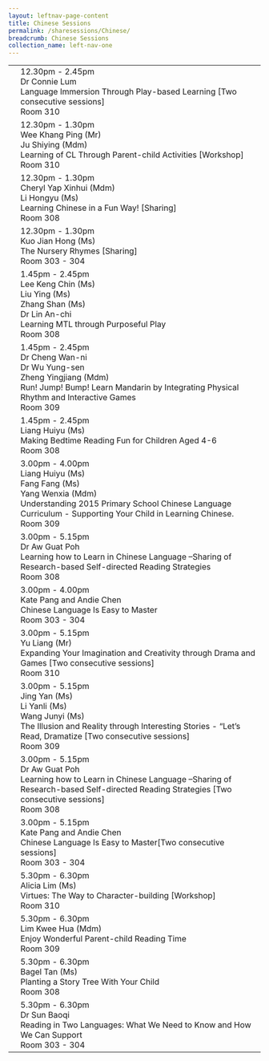 ```yaml
---
layout: leftnav-page-content
title: Chinese Sessions
permalink: /sharesessions/Chinese/
breadcrumb: Chinese Sessions
collection_name: left-nav-one
---
```


<table>
  <tr>
    <td>
    </td>
    <td>12.30pm - 2.45pm
      <br>Dr Connie Lum
      <br>Language Immersion Through Play-based Learning [Two consecutive sessions]
      <br> Room 310
    </td>
  </tr>
    <tr>
    <td>
    </td>
    <td>12.30pm - 1.30pm
      <br>Wee Khang Ping (Mr)
       <br>Ju Shiying (Mdm)
      <br>Learning of CL Through Parent-child Activities [Workshop]
      <br> Room 310
    </td>
  </tr>
      <tr>
    <td>
    </td>
    <td>12.30pm - 1.30pm
      <br>Cheryl Yap Xinhui (Mdm)
       <br> Li Hongyu (Ms)
      <br>Learning Chinese in a Fun Way! [Sharing]
      <br> Room 308
    </td>
  </tr>
        <tr>
    <td>
    </td>
    <td>12.30pm - 1.30pm
      <br>Kuo Jian Hong (Ms)
      <br>The Nursery Rhymes [Sharing]
      <br> Room 303 - 304
    </td>
  </tr>
     <tr>
    <td>
    </td>
    <td>1.45pm - 2.45pm
            <br>Lee Keng Chin (Ms)
       <br>Liu Ying (Ms)
       <br>  Zhang Shan (Ms)
      <br>  Dr Lin An-chi
      <br>Learning MTL through Purposeful Play  
      <br> Room 308
    </td>
  </tr>
        <tr>
    <td>
    </td>
    <td>1.45pm - 2.45pm
      <br>Dr Cheng Wan-ni
       <br>Dr Wu Yung-sen
       <br> Zheng Yingjiang (Mdm)
      <br>Run! Jump! Bump! Learn Mandarin by Integrating Physical Rhythm and Interactive Games
      <br> Room 309
    </td>
  </tr>
          <tr>
    <td>
    </td>
    <td>1.45pm - 2.45pm
      <br>Liang Huiyu (Ms)
      <br>Making Bedtime Reading Fun for Children Aged 4-6
      <br> Room 308
    </td>
  </tr>
   <tr>
    <td>
    </td>
    <td>3.00pm - 4.00pm
      <br>Liang Huiyu (Ms)
      <br> Fang Fang (Ms)
      <br> Yang Wenxia (Mdm)
      <br> Understanding 2015 Primary School Chinese Language Curriculum - Supporting Your Child in Learning Chinese.
      <br> Room 309
    </td>
  </tr>
      <tr>
    <td>
    </td>
    <td>3.00pm - 5.15pm
      <br>Dr Aw Guat Poh
      <br> Learning how to Learn in Chinese Language –Sharing of  Research-based Self-directed Reading Strategies 
      <br> Room 308
    </td>
  </tr>
        <tr>
    <td>
    </td>
    <td>3.00pm - 4.00pm
      <br>Kate Pang and Andie Chen
      <br>Chinese Language Is Easy to Master
      <br> Room 303 - 304
    </td>
  </tr>   
    <tr>
    <td>
    </td>
    <td>3.00pm - 5.15pm
      <br>Yu Liang (Mr)
      <br>Expanding Your Imagination and Creativity through Drama and Games [Two consecutive sessions]
      <br> Room 310
    </td>
  </tr>
      <tr>
    <td>
    </td>
    <td>3.00pm - 5.15pm
      <br> Jing Yan (Ms)
       <br> Li Yanli (Ms)
      <br> Wang Junyi (Ms)
      <br>The Illusion and Reality through Interesting Stories - “Let’s Read, Dramatize [Two consecutive sessions]
      <br> Room 309
    </td>
  </tr>
      <tr>
    <td>
    </td>
    <td>3.00pm - 5.15pm
      <br>Dr Aw Guat Poh
      <br> Learning how to Learn in Chinese Language –Sharing of  Research-based Self-directed Reading Strategies [Two consecutive sessions]
      <br> Room 308
    </td>
  </tr>
        <tr>
    <td>
    </td>
    <td>3.00pm - 5.15pm
      <br>Kate Pang and Andie Chen
      <br>Chinese Language Is Easy to Master[Two consecutive sessions]
      <br> Room 303 - 304
    </td>
  </tr>
      <tr>
    <td>
    </td>
    <td>5.30pm - 6.30pm
      <br>Alicia Lim (Ms)
      <br>Virtues: The Way to Character-building [Workshop]
      <br> Room 310
    </td>

  </tr>
        <tr>
    <td>
    </td>
    <td>5.30pm - 6.30pm
      <br> Lim Kwee Hua (Mdm)
      <br>Enjoy Wonderful Parent-child Reading Time
      <br> Room 309
    </td>
  </tr>
        <tr>
    <td>
    </td>
    <td>5.30pm - 6.30pm
      <br>Bagel Tan (Ms)
      <br> Planting a Story Tree With Your Child
      <br> Room 308
    </td>
  </tr>
        <tr>
    <td>
    </td>
    <td>5.30pm - 6.30pm
      <br>Dr Sun Baoqi
      <br>Reading in Two Languages: What We Need to Know and How We Can Support
      <br> Room 303 - 304
    </td>
  </tr>
  
</table>
